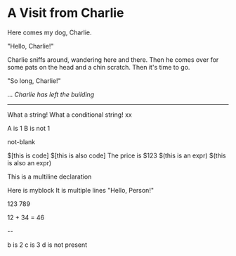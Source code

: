 # A Visit from Charlie

Here comes my dog, Charlie.

"Hello, Charlie!"

Charlie sniffs around, wandering here and there.
Then he comes over for some pats on the head
and a chin scratch. Then it's time to go.

"So long, Charlie!"

...
*Charlie has left the building*

---

What a string!
What a conditional string!
xx

A is 1
B is not 1

not-blank

$[this is code]
$[this is also code]
The price is $123
$(this is an expr)
$(this is also an expr)

This is a multiline declaration

Here is myblock
It is multiple lines
"Hello, Person!"

123 789

12 + 34 = 46

--

b is 2
c is 3
d is not present
